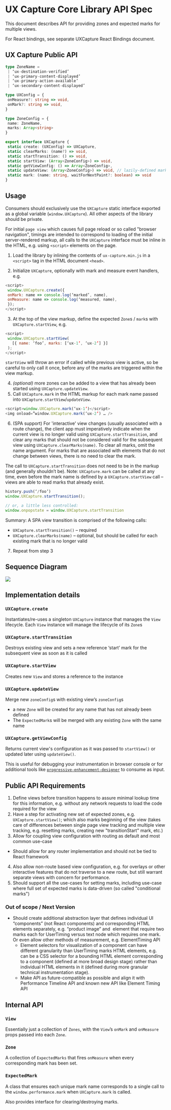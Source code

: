 # UX Capture Core Library API Spec

This document describes API for providing zones and expected marks for multiple views.
 
For React bindings, see separate UXCapture React Bindings document.

## UX Capture Public API

```typescript
type ZoneName =
 | ‘ux-destination-verified’
 | ‘ux-primary-content-displayed’
 | ‘ux-primary-action-available’
 | ‘ux-secondary-content-displayed’

type UXConfig = {
 onMeasure?: string => void,
 onMark?: string => void,
}

type ZoneConfig = {
 name: ZoneName,
 marks: Array<string>
}

export interface UXCapture {
 static create: (UXConfig) => UXCapture,
 static clearMarks: (name?) => void,
 static startTransition: () => void,
 static startView: (Array<ZoneConfig>) => void,
 static getViewConfig: () => Array<ZoneConfig>,
 static updateView: (Array<ZoneConfig>) => void, // lazily-defined marks
 static mark: (name: string, waitForNextPaint?: boolean) => void
}
```

## Usage
Consumers should exclusively use the `UXCapture` static interface exported as a global variable (`window.UXCapture`). All other aspects of the library should be private.

For initial `page view` which causes full page reload or so called "browser navigation", timings are intended to correspond to loading of the initial server-rendered markup, all calls to the `UXCapture` interface must be inline in the HTML, e.g. using `<script>` elements on the page.

1. Load the library by inlining the contents of `ux-capture.min.js` in a `<script>` tag in the HTML document `<head>`.

2. Initialize `UXCapture`, optionally with mark and measure event handlers, e.g.

```javascript
<script>
 window.UXCapture.create({
 onMark: name => console.log(‘marked’, name),
 onMeasure: name => console.log(‘measured, name),
 });
</script>
```

3. At the top of the view markup, define the expected `Zone`s / `mark`s with `UXCapture.startView`, e.g.
```javascript
<script>
 window.UXCapture.startView(
   [{ name: ‘foo’, marks: [‘ux-1’, ‘ux-2’] }]
 );
</script>
```

`startView`  will throw an error if called while previous view is active, so be careful to only call it once, before any of the marks are triggered within the view markup.

4. *(optional)* more zones can be added to a view that has already been started using `UXCapture.updateView`.
5. Call `UXCapture.mark` in the HTML markup for each mark name passed into `UXCapture.startView`/`updateView`.
```javascript
<script>window.UXCapture.mark(‘ux-1’)</script>
<img onload=”window.UXCapture.mark(‘ux-2’) … />
```
6. (SPA support) For 'interactive' view changes (usually associated with a route change), the client app must imperatively indicate when the current view is no longer valid using `UXCapture.startTransition`, and clear any marks that should not be considered valid for the subsequent view using `UXCapture.clearMarks(name)`. To clear all marks, omit the name argument. For marks that are associated with elements that do not change between views, there is no need to clear the mark.

The call to `UXCapture.startTransition` does not need to be in the markup (and generally shouldn’t be).
Note: `UXCapture.mark` can be called at any time, even before the mark name is defined by a `UXCapture.startView` call – views are able to read marks that already exist.

```javascript
history.push(‘/foo’)
window.UXCapture.startTransition();

// or, a little less controlled:
window.onpopstate = window.UXCapture.startTransition
```

Summary: A SPA view transition is comprised of the following calls:
- `UXCapture.startTransition()` – required
- `UXCapture.clearMarks(name)` – optional, but should be called for each existing mark that is no longer valid

7. Repeat from step 3

## Sequence Diagram
![](ux-capture-sequence-diagram.svg)

## Implementation details

### `UXCapture.create`
Instantiates/re-uses a singleton `UXCapture` instance that manages the `View` lifecycle.
Each `View` instance will manage the lifecycle of its `Zone`s

### `UXCapture.startTransition`
Destroys existing view and sets a new reference ‘start’ mark for the subsequent view as soon as it is called

### `UXCapture.startView`
Creates new `View` and stores a reference to the instance

### `UXCapture.updateView`
Merge new `zoneConfig`s with existing view’s `zoneConfig`s
- a new `Zone` will be created for any name that has not already been defined
- The `ExpectedMark`s will be merged with any existing `Zone` with the same name

### `UXCapture.getViewConfig`
Returns current view's configuration as it was passed to `startView()` or updated later using `updateView()`.

This is useful for debugging your instrumentation in browser console or for additional tools like [`progressive-enhancement-designer`](https://github.com/ux-capture/progressive-enhancement-designer) to consume as input.

## Public API Requirements
1. Define views before transition happens to assure minimal lookup time for this information, e.g. without any network requests to load the code required for the view
2. Have a step for activating new set of expected zones, e.g. `UXCapture.startView()`; which also marks beginning of the view (takes care of differences between single page view tracking and multiple view tracking, e.g. resetting marks, creating new "transitionStart" mark, etc.)
3. Allow for coupling view configuration with routing as default and most common use-case
  - Should allow for any router implementation and should not be tied to React framework
4. Also allow non-route based view configuration, e.g. for overlays or other interactive features that do not traverse to a new route, but still warrant separate views with concern for performance.
5. Should support all the use-cases for setting marks, including use-case where full set of expected marks is data-driven (so called "conditional marks")

### Out of scope / Next Version
- Should create additional abstraction layer that defines individual UI “components” (not React components) and corresponding HTML
elements separately, e.g. “product image” and <img> element that require two marks each for UserTiming versus text node which
requires one mark. Or even allow other methods of measurement, e.g. ElementTiming API
  - Element selectors for visualization of a component can have different granularity than UserTiming marks HTML elements, e.g. can be a CSS selector for a bounding HTML element corresponding to a component (defined at more broad design stage) rather than individual HTML elements in it (defined during more granular technical instrumentation stage).
  - Make API as future-compatible as possible and align it with Performance Timeline API and known new API like Element Timing API

## Internal API
### `View`
Essentially just a collection of `Zones`, with the `View`’s `onMark` and `onMeasure` props passed into each `Zone`.

### `Zone`
A collection of `ExpectedMarks` that fires `onMeasure` when every corresponding mark has been set.

### `ExpectedMark`
A class that ensures each unique mark name corresponds to a single call to the `window.performance.mark` when `UXCapture.mark` is called.

Also provides interface for clearing/destroying marks.